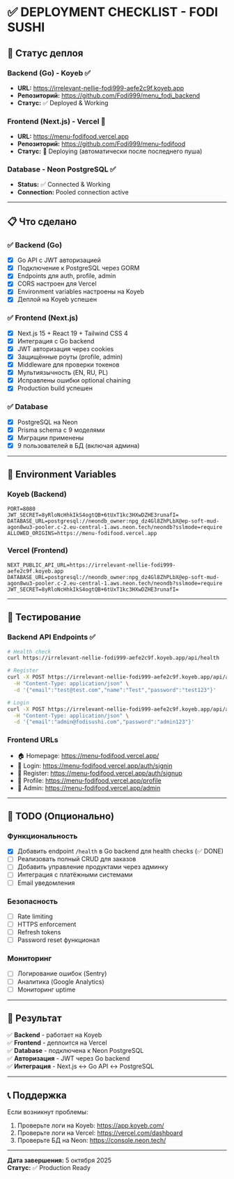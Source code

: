 # ✅ DEPLOYMENT CHECKLIST - FODI SUSHI

## 🎯 Статус деплоя

### Backend (Go) - Koyeb ✅
- **URL:** https://irrelevant-nellie-fodi999-aefe2c9f.koyeb.app
- **Репозиторий:** https://github.com/Fodi999/menu_fodi_backend
- **Статус:** ✅ Deployed & Working

### Frontend (Next.js) - Vercel 🔄
- **URL:** https://menu-fodifood.vercel.app
- **Репозиторий:** https://github.com/Fodi999/menu-fodifood
- **Статус:** 🔄 Deploying (автоматически после последнего пуша)

### Database - Neon PostgreSQL ✅
- **Status:** ✅ Connected & Working
- **Connection:** Pooled connection active

---

## 📋 Что сделано

### ✅ Backend (Go)
- [x] Go API с JWT авторизацией
- [x] Подключение к PostgreSQL через GORM
- [x] Endpoints для auth, profile, admin
- [x] CORS настроен для Vercel
- [x] Environment variables настроены на Koyeb
- [x] Деплой на Koyeb успешен

### ✅ Frontend (Next.js)
- [x] Next.js 15 + React 19 + Tailwind CSS 4
- [x] Интеграция с Go backend
- [x] JWT авторизация через cookies
- [x] Защищённые роуты (profile, admin)
- [x] Middleware для проверки токенов
- [x] Мультиязычность (EN, RU, PL)
- [x] Исправлены ошибки optional chaining
- [x] Production build успешен

### ✅ Database
- [x] PostgreSQL на Neon
- [x] Prisma schema с 9 моделями
- [x] Миграции применены
- [x] 9 пользователей в БД (включая админа)

---

## 🔧 Environment Variables

### Koyeb (Backend)
```env
PORT=8080
JWT_SECRET=8yRloNcHhkIkS4ogtQB+6tUxT1kc3HXwDZHE3runafI=
DATABASE_URL=postgresql://neondb_owner:npg_dz4Gl8ZhPLbX@ep-soft-mud-agon8wu3-pooler.c-2.eu-central-1.aws.neon.tech/neondb?sslmode=require
ALLOWED_ORIGINS=https://menu-fodifood.vercel.app
```

### Vercel (Frontend)
```env
NEXT_PUBLIC_API_URL=https://irrelevant-nellie-fodi999-aefe2c9f.koyeb.app
DATABASE_URL=postgresql://neondb_owner:npg_dz4Gl8ZhPLbX@ep-soft-mud-agon8wu3-pooler.c-2.eu-central-1.aws.neon.tech/neondb?sslmode=require
JWT_SECRET=8yRloNcHhkIkS4ogtQB+6tUxT1kc3HXwDZHE3runafI=
```

---

## 🧪 Тестирование

### Backend API Endpoints ✅
```bash
# Health check
curl https://irrelevant-nellie-fodi999-aefe2c9f.koyeb.app/api/health

# Register
curl -X POST https://irrelevant-nellie-fodi999-aefe2c9f.koyeb.app/api/auth/register \
  -H "Content-Type: application/json" \
  -d '{"email":"test@test.com","name":"Test","password":"test123"}'

# Login
curl -X POST https://irrelevant-nellie-fodi999-aefe2c9f.koyeb.app/api/auth/login \
  -H "Content-Type: application/json" \
  -d '{"email":"admin@fodisushi.com","password":"admin123"}'
```

### Frontend URLs
- 🏠 Homepage: https://menu-fodifood.vercel.app/
- 🔐 Login: https://menu-fodifood.vercel.app/auth/signin
- 📝 Register: https://menu-fodifood.vercel.app/auth/signup
- 👤 Profile: https://menu-fodifood.vercel.app/profile
- 🔧 Admin: https://menu-fodifood.vercel.app/admin

---

## 📝 TODO (Опционально)

### Функциональность
- [x] Добавить endpoint `/health` в Go backend для health checks (✅ DONE)
- [ ] Реализовать полный CRUD для заказов
- [ ] Добавить управление продуктами через админку
- [ ] Интеграция с платёжными системами
- [ ] Email уведомления

### Безопасность
- [ ] Rate limiting
- [ ] HTTPS enforcement
- [ ] Refresh tokens
- [ ] Password reset функционал

### Мониторинг
- [ ] Логирование ошибок (Sentry)
- [ ] Аналитика (Google Analytics)
- [ ] Мониторинг uptime

---

## 🎉 Результат

✅ **Backend** - работает на Koyeb  
✅ **Frontend** - деплоится на Vercel  
✅ **Database** - подключена к Neon PostgreSQL  
✅ **Авторизация** - JWT через Go backend  
✅ **Интеграция** - Next.js ↔ Go API ↔ PostgreSQL  

---

## 📞 Поддержка

Если возникнут проблемы:
1. Проверьте логи на Koyeb: https://app.koyeb.com/
2. Проверьте логи на Vercel: https://vercel.com/dashboard
3. Проверьте БД на Neon: https://console.neon.tech/

---

**Дата завершения:** 5 октября 2025  
**Статус:** ✅ Production Ready
